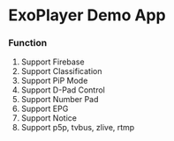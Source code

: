 # ExoPlayer Demo App

### Function
1. Support Firebase  
2. Support Classification  
3. Support PiP Mode  
4. Support D-Pad Control  
5. Support Number Pad  
6. Support EPG 
7. Support Notice 
8. Support p5p, tvbus, zlive, rtmp
